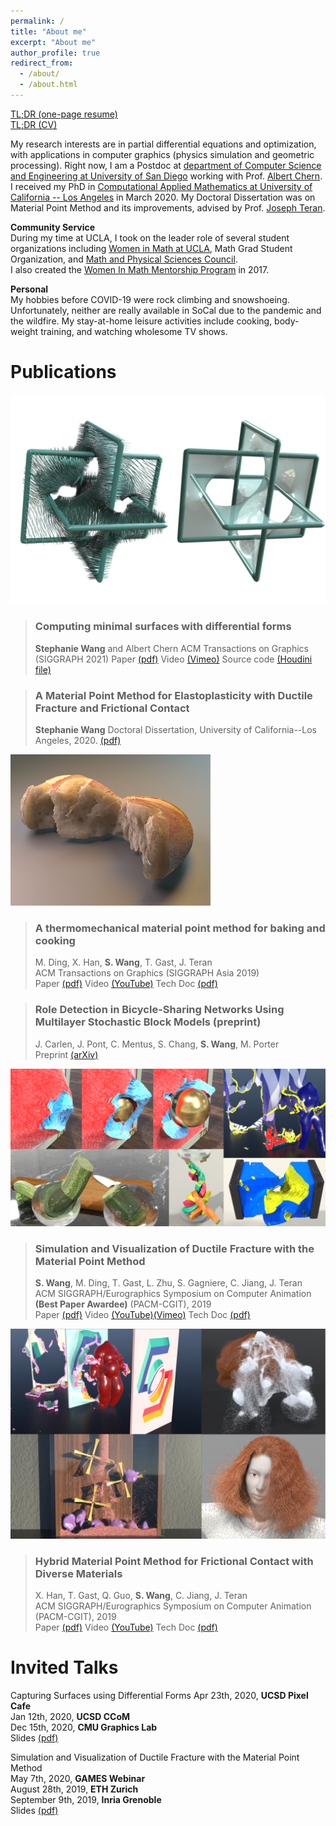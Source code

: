 ```yaml
---
permalink: /
title: "About me"
excerpt: "About me"
author_profile: true
redirect_from: 
  - /about/
  - /about.html
---
```


[TL;DR (one-page resume)](/files/resume.pdf)   
[TL;DR (CV)](/files/cv.pdf)  

My research interests are in partial differential equations and optimization, with applications in computer graphics (physics simulation and geometric processing). 
Right now, I am a Postdoc at [department of Computer Science and Engineering at University of San Diego](https://cse.ucsd.edu/) working with Prof. [Albert Chern](https://cseweb.ucsd.edu/~alchern/). 
I received my PhD in [Computational Applied Mathematics at University of California -- Los Angeles](https://www.math.ucla.edu/research/cam) in March 2020. 
My Doctoral Dissertation was on Material Point Method and its improvements, advised by Prof. [Joseph Teran](https://www.math.ucla.edu/~jteran/). 

**Community Service**  
During my time at UCLA, I took on the leader role of several student organizations including [Women in Math at UCLA](https://www.math.ucla.edu/grad/women-in-math), Math Grad Student Organization, and [Math and Physical Sciences Council](https://www.math.ucla.edu/~mpsc/math/).  
I also created the [Women In Math Mentorship Program](https://www.math.ucla.edu/grad/women-in-math-mentorship-program) in 2017.  

**Personal**  
My hobbies before COVID-19 were rock climbing and snowshoeing. Unfortunately, neither are really available in SoCal due to the pandemic and the wildfire. 
My stay-at-home leisure activities include cooking, body-weight training, and watching wholesome TV shows. 


Publications
======

![mincurr](/images/mincurr_cover.jpg)
> ### Computing minimal surfaces with differential forms
> **Stephanie Wang** and Albert Chern
> ACM Transactions on Graphics (SIGGRAPH 2021)
> Paper [(pdf)](files/mincurr_paper.pdf) Video [(Vimeo)](https://vimeo.com/542904902) Source code [(Houdini file)](files/mincurr_demo_04282021.hipnc)

> ### A Material Point Method for Elastoplasticity with Ductile Fracture and Frictional Contact
> **Stephanie Wang**
> Doctoral Dissertation, University of California--Los Angeles, 2020.
> [(pdf)](files/StephanieWang_dissertation_March2020.pdf)


![baking](/images/baking_cover.png)
> ### A thermomechanical material point method for baking and cooking
> M. Ding, X. Han, **S. Wang**, T. Gast, J. Teran  
> ACM Transactions on Graphics (SIGGRAPH Asia 2019)  
> Paper [(pdf)](files/baking_paper.pdf) Video [(YouTube)](https://www.youtube.com/watch?v=iBpolaB4DqA) Tech Doc [(pdf)](files/baking_tech_doc.pdf)

> ### Role Detection in Bicycle-Sharing Networks Using Multilayer Stochastic Block Models  (preprint)
> J. Carlen, J. Pont, C. Mentus, S. Chang, **S. Wang**, M. Porter  
> Preprint [(arXiv)](https://arxiv.org/abs/1908.09440) 

![fracture](/images/fracture_cover.png)
> ### Simulation and Visualization of Ductile Fracture with the Material Point Method
> **S. Wang**, M. Ding, T. Gast, L. Zhu, S. Gagniere, C. Jiang, J. Teran  
> ACM SIGGRAPH/Eurographics Symposium on Computer Animation **(Best Paper Awardee)** (PACM-CGIT), 2019  
> Paper [(pdf)](files/fracture_paper.pdf) Video [(YouTube)](https://www.youtube.com/watch?v=JsHeG0nk7JU)[(Vimeo)](https://vimeo.com/353779419) Tech Doc [(pdf)](files/fracture_tech_doc.pdf)

![hybrid](/images/hybrid_cover.png)
> ### Hybrid Material Point Method for Frictional Contact with Diverse Materials
> X. Han, T. Gast, Q. Guo, **S. Wang**, C. Jiang, J. Teran  
> ACM SIGGRAPH/Eurographics Symposium on Computer Animation (PACM-CGIT), 2019  
> Paper [(pdf)](files/hybrid_mpm_paper.pdf) Video [(YouTube)](https://www.youtube.com/watch?v=OQLYHusPAfw) Tech Doc [(pdf)](files/hybrid_tech_doc.pdf)


Invited Talks
======

Capturing Surfaces using Differential Forms
Apr 23th, 2020, **UCSD Pixel Cafe**  
Jan 12th, 2020, **UCSD CCoM**  
Dec 15th, 2020, **CMU Graphics Lab**  
Slides [(pdf)](files/slides_20210423_PixelCafe.pdf)

Simulation and Visualization of Ductile Fracture with the Material Point Method  
May 7th, 2020, **GAMES Webinar**  
August 28th, 2019, **ETH Zurich**  
September 9th, 2019, **Inria Grenoble**  
Slides [(pdf)](files/slides_20190828_ETHZ.pdf)


